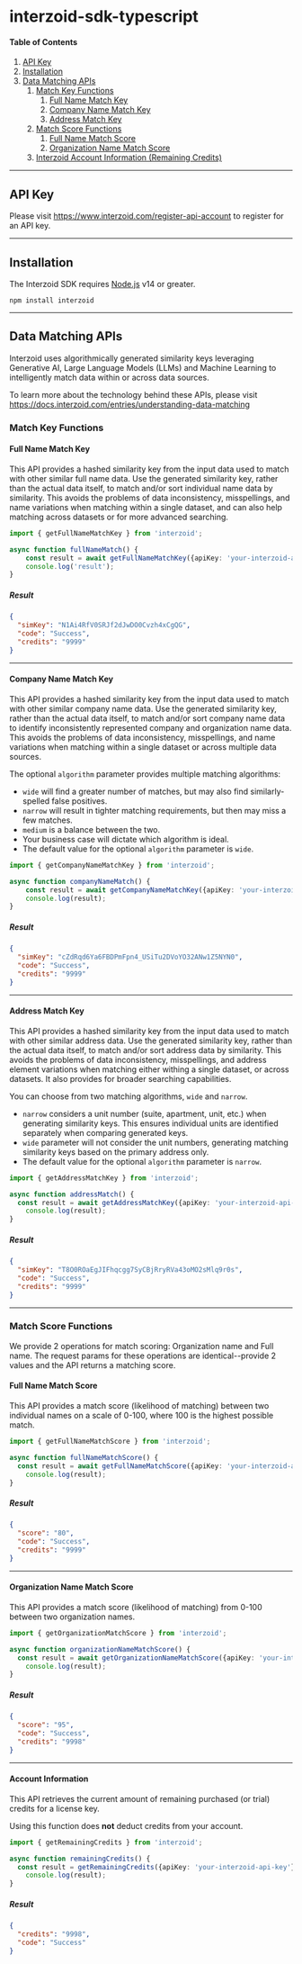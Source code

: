 # interzoid-sdk-typescript

#### Table of Contents
1. [API Key](#api-key)
2. [Installation](#installation)
3. [Data Matching APIs](#data-matching-apis)
   1. [Match Key Functions](#match-key-functions)
      1. [Full Name Match Key](#full-name-match-key)
      2. [Company Name Match Key](#company-name-match-key)
      3. [Address Match Key](#address-match-key)
   2. [Match Score Functions](#match-score-functions)
      1. [Full Name Match Score](#full-name-match-score)
      2. [Organization Name Match Score](#organization-name-match-score)
   3. [Interzoid Account Information (Remaining Credits)](#account-information)

--- 

## API Key

Please visit https://www.interzoid.com/register-api-account to register for an API key. 

---

## Installation
The Interzoid SDK requires [Node.js](https://nodejs.org/) v14 or greater.

```shell
npm install interzoid
```

---

## Data Matching APIs
Interzoid uses algorithmically generated similarity keys leveraging Generative AI, Large Language Models (LLMs) and Machine Learning to intelligently match data within or across data sources.

To learn more about the technology behind these APIs, please visit https://docs.interzoid.com/entries/understanding-data-matching

### Match Key Functions

#### Full Name Match Key
This API provides a hashed similarity key from the input data used to match with other similar full name data. Use the generated similarity key, rather than the actual data itself, to match and/or sort individual name data by similarity. This avoids the problems of data inconsistency, misspellings, and name variations when matching within a single dataset, and can also help matching across datasets or for more advanced searching.

```typescript
import { getFullNameMatchKey } from 'interzoid';

async function fullNameMatch() {
    const result = await getFullNameMatchKey({apiKey: 'your-interzoid-api-key', fullName: 'John Smith'});
    console.log('result');
}
```

##### Result
```json
{
  "simKey": "N1Ai4RfV0SRJf2dJwDO0Cvzh4xCgQG",
  "code": "Success",
  "credits": "9999"
}
```

---

#### Company Name Match Key

This API provides a hashed similarity key from the input data used to match with other similar company name data. Use the generated similarity key, rather than the actual data itself, to match and/or sort company name data to identify inconsistently represented company and organization name data. This avoids the problems of data inconsistency, misspellings, and name variations when matching within a single dataset or across multiple data sources.

The optional `algorithm` parameter provides multiple matching algorithms:

- `wide` will find a greater number of matches, but may also find similarly-spelled false positives. 
- `narrow` will result in tighter matching requirements, but then may miss a few matches. 
- `medium` is a balance between the two.
- Your business case will dictate which algorithm is ideal.
- The default value for the optional `algorithm` parameter is `wide`. 

```typescript
import { getCompanyNameMatchKey } from 'interzoid';

async function companyNameMatch() {
    const result = await getCompanyNameMatchKey({apiKey: 'your-interzoid-api-key', company: 'Microsoft', algorithm: 'medium'});
    console.log(result);
}
```
##### Result
```json
{
  "simKey": "cZdRqd6Ya6FBDPmFpn4_USiTu2DVoYO32ANw1Z5NYN0",
  "code": "Success",
  "credits": "9999"
}
```

---

#### Address Match Key
This API provides a hashed similarity key from the input data used to match with other similar address data. Use the generated similarity key, rather than the actual data itself, to match and/or sort address data by similarity. This avoids the problems of data inconsistency, misspellings, and address element variations when matching either withing a single dataset, or across datasets. It also provides for broader searching capabilities.

You can choose from two matching algorithms, `wide` and `narrow`. 
- `narrow` considers a unit number (suite, apartment, unit, etc.) when generating similarity keys. This ensures individual units are identified separately when comparing generated keys.
- `wide` parameter will not consider the unit numbers, generating matching similarity keys based on the primary address only.
- The default value for the optional `algorithm` parameter is `narrow`. 

```typescript
import { getAddressMatchKey } from 'interzoid';

async function addressMatch() {
  const result = await getAddressMatchKey({apiKey: 'your-interzoid-api-key', address: '500 main street', algorithm: 'narrow'});
    console.log(result);
}
```

##### Result
```json
{
  "simKey": "T8O0ROaEgJIFhqcgg7SyCBjRryRVa43oMO2sMlq9r0s",
  "code": "Success",
  "credits": "9999"
}
```

---

### Match Score Functions

We provide 2 operations for match scoring: Organization name and Full name. The request params for these operations are identical--provide 2 values and the API returns a matching score.


#### Full Name Match Score
This API provides a match score (likelihood of matching) between two individual names on a scale of 0-100, where 100 is the highest possible match.
    
```typescript
import { getFullNameMatchScore } from 'interzoid';

async function fullNameMatchScore() {
  const result = await getFullNameMatchScore({apiKey: 'your-interzoid-api-key', value1: 'John Smith', value2: 'John Smyth'});
    console.log(result);
}
```

##### Result
```json
{
  "score": "80",
  "code": "Success",
  "credits": "9999"
}
```

---

#### Organization Name Match Score
This API provides a match score (likelihood of matching) from 0-100 between two organization names.

```typescript
import { getOrganizationMatchScore } from 'interzoid';

async function organizationNameMatchScore() {
  const result = await getOrganizationNameMatchScore({apiKey: 'your-interzoid-api-key', value1: 'Apple', value2: 'Apple Inc.'});
    console.log(result);
}
```

##### Result
```json
{
  "score": "95",
  "code": "Success",
  "credits": "9998"
}
```

---

#### Account Information

This API retrieves the current amount of remaining purchased (or trial) credits for a license key.

Using this function does **not** deduct credits from your account.

```typescript
import { getRemainingCredits } from 'interzoid';

async function remainingCredits() {
  const result = getRemainingCredits({apiKey: 'your-interzoid-api-key'});
    console.log(result);
}
```

##### Result
```json
{
  "credits": "9998",
  "code": "Success"
}
```

